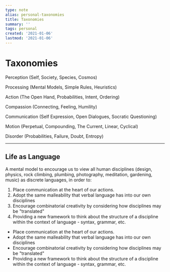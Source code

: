 ```yaml
---
type: note
alias: personal-taxonomies
title: Taxonomies
summary: ''
tags: personal
created: '2021-01-06'
lastmod: '2021-01-06'
---
```


# Taxonomies

Perception (Self, Society, Species, Cosmos)

Processing (Mental Models, Simple Rules, Heuristics)

Action (The Open Hand, Probabilities, Intent, Ordering)

Compassion (Connecting, Feeling, Humility)

Communication (Self Expression, Open Dialogues, Socratic Questioning)

Motion (Perpetual, Compounding, The Current, Linear, Cyclical)

Disorder (Probabilities, Failure, Doubt, Entropy)

---

## Life as Language
A mental model to encourage us to view all human disciplines (design, physics, rock climbing, plumbing, photography, meditation, gardening, music) as discrete languages, in order to:

1.  Place communication at the heart of our actions.
2.  Adopt the same malleability that verbal language has into our own disciplines
3.  Encourage combinatorial creativity by considering how disciplines may be "translated"
4.  Providing a new framework to think about the structure of a discipline within the context of language - syntax, grammar, etc.


-  Place communication at the heart of our actions.
-  Adopt the same malleability that verbal language has into our own disciplines
-  Encourage combinatorial creativity by considering how disciplines may be "translated"
-  Providing a new framework to think about the structure of a discipline within the context of language - syntax, grammar, etc.
